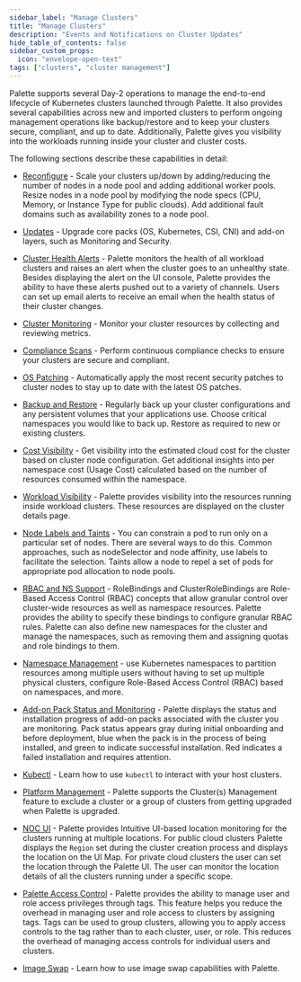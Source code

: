 ```yaml
---
sidebar_label: "Manage Clusters"
title: "Manage Clusters"
description: "Events and Notifications on Cluster Updates"
hide_table_of_contents: false
sidebar_custom_props:
  icon: "envelope-open-text"
tags: ["clusters", "cluster management"]
---
```


Palette supports several Day-2 operations to manage the end-to-end lifecycle of Kubernetes clusters launched through
Palette. It also provides several capabilities across new and imported clusters to perform ongoing management operations
like backup/restore and to keep your clusters secure, compliant, and up to date. Additionally, Palette gives you
visibility into the workloads running inside your cluster and cluster costs.

The following sections describe these capabilities in detail:

- [Reconfigure](reconfigure.md) - Scale your clusters up/down by adding/reducing the number of nodes in a node pool and
  adding additional worker pools. Resize nodes in a node pool by modifying the node specs (CPU, Memory, or Instance Type
  for public clouds). Add additional fault domains such as availability zones to a node pool.

- [Updates](cluster-updates.md) - Upgrade core packs (OS, Kubernetes, CSI, CNI) and add-on layers, such as Monitoring
  and Security.

- [Cluster Health Alerts](health-alerts.md) - Palette monitors the health of all workload clusters and raises an alert
  when the cluster goes to an unhealthy state. Besides displaying the alert on the UI console, Palette provides the
  ability to have these alerts pushed out to a variety of channels. Users can set up email alerts to receive an email
  when the health status of their cluster changes.

- [Cluster Monitoring](monitoring/deploy-monitor-stack.md) - Monitor your cluster resources by collecting and reviewing
  metrics.

- [Compliance Scans](compliance-scan.md) - Perform continuous compliance checks to ensure your clusters are secure and
  compliant.

- [OS Patching](os-patching.md) - Automatically apply the most recent security patches to cluster nodes to stay up to
  date with the latest OS patches.

- [Backup and Restore](backup-restore/backup-restore.md) - Regularly back up your cluster configurations and any
  persistent volumes that your applications use. Choose critical namespaces you would like to back up. Restore as
  required to new or existing clusters.

- [Cost Visibility](cloud-cost.md) - Get visibility into the estimated cloud cost for the cluster based on cluster node
  configuration. Get additional insights into per namespace cost (Usage Cost) calculated based on the number of
  resources consumed within the namespace.

- [Workload Visibility](workloads.md) - Palette provides visibility into the resources running inside workload clusters.
  These resources are displayed on the cluster details page.

- [Node Labels and Taints](taints.md) - You can constrain a pod to run only on a particular set of nodes. There are
  several ways to do this. Common approaches, such as nodeSelector and node affinity, use labels to facilitate the
  selection. Taints allow a node to repel a set of pods for appropriate pod allocation to node pools.

- [RBAC and NS Support](cluster-rbac.md) - RoleBindings and ClusterRoleBindings are Role-Based Access Control (RBAC)
  concepts that allow granular control over cluster-wide resources as well as namespace resources. Palette provides the
  ability to specify these bindings to configure granular RBAC rules. Palette can also define new namespaces for the
  cluster and manage the namespaces, such as removing them and assigning quotas and role bindings to them.

- [Namespace Management](namespace-management.md) - use Kubernetes namespaces to partition resources among multiple
  users without having to set up multiple physical clusters, configure Role-Based Access Control (RBAC) based on
  namespaces, and more.

- [Add-on Pack Status and Monitoring](pack-monitoring.md) - Palette displays the status and installation progress of
  add-on packs associated with the cluster you are monitoring. Pack status appears gray during initial onboarding and
  before deployment, blue when the pack is in the process of being installed, and green to indicate successful
  installation. Red indicates a failed installation and requires attention.

- [Kubectl](palette-webctl.md) - Learn how to use `kubectl` to interact with your host clusters.

- [Platform Management](palette-lock-cluster.md) - Palette supports the Cluster(s) Management feature to exclude a
  cluster or a group of clusters from getting upgraded when Palette is upgraded.

- [NOC UI](palette-lock-cluster.md) - Palette provides Intuitive UI-based location monitoring for the clusters running
  at multiple locations. For public cloud clusters Palette displays the `Region` set during the cluster creation process
  and displays the location on the UI Map. For private cloud clusters the user can set the location through the Palette
  UI. The user can monitor the location details of all the clusters running under a specific scope.

- [Palette Access Control](cluster-tag-filter/cluster-tag-filter.md) - Palette provides the ability to manage user and
  role access privileges through tags. This feature helps you reduce the overhead in managing user and role access to
  clusters by assigning tags. Tags can be used to group clusters, allowing you to apply access controls to the tag
  rather than to each cluster, user, or role. This reduces the overhead of managing access controls for individual users
  and clusters.

- [Image Swap](image-swap.md) - Learn how to use image swap capabilities with Palette.
